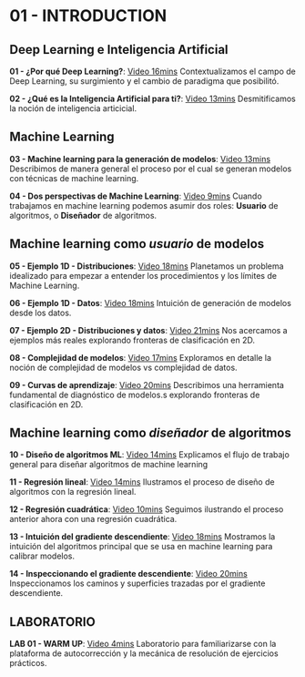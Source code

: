 # 01 - INTRODUCTION

## Deep Learning e Inteligencia Artificial

**01 - ¿Por qué Deep Learning?**: [Video 16mins](https://youtu.be/Qp6zCMzkreo) Contextualizamos el campo de Deep Learning, su surgimiento y el cambio de paradigma que posibilitó.

**02 - ¿Qué es la Inteligencia Artificial para ti?**: [Video 13mins](https://youtu.be/fu6KApt3Oyo) Desmitificamos la noción de inteligencia articicial.

## Machine Learning

**03 - Machine learning para la generación de modelos**: [Video 13mins](https://youtu.be/7iKG8XR0T_U) Describimos de manera general el proceso por el cual se generan modelos con técnicas de machine learning.

**04 - Dos perspectivas de Machine Learning**: [Video 9mins](https://youtu.be/_t22q2cGEI8) Cuando trabajamos en machine learning podemos asumir dos roles: **Usuario** de algoritmos, o **Diseñador** de algoritmos.

## Machine learning como _usuario_ de modelos

**05 - Ejemplo 1D - Distribuciones**: [Video 18mins](https://youtu.be/P62rGTiiCMY) Planetamos un problema idealizado para empezar a entender los procedimientos y los límites de Machine Learning.

**06 - Ejemplo 1D - Datos**: [Video 18mins](https://youtu.be/aGwd3U34CY0) Intuición de generación de modelos desde los datos.

**07 - Ejemplo 2D - Distribuciones y datos**: [Video 21mins](https://youtu.be/WC0VdCXBKn0) Nos acercamos a ejemplos más reales explorando fronteras de clasificación en 2D.

**08 - Complejidad de modelos**: [Video 17mins](https://youtu.be/NAaSDGwCMaI) Exploramos en detalle la noción de complejidad de modelos vs complejidad de datos.

**09 - Curvas de aprendizaje**: [Video 20mins](https://youtu.be/Sfn9HKsUt2A) Describimos una herramienta fundamental de diagnóstico de modelos.s explorando fronteras de clasificación en 2D.

## Machine learning como _diseñador_ de algoritmos

**10 - Diseño de algoritmos ML**: [Video 14mins](https://youtu.be/kCHfJxHxtAs) Explicamos el flujo de trabajo general para diseñar algoritmos de machine learning

**11 - Regresión lineal**: [Video 14mins](https://youtu.be/KqQ9Y1EiDuo) Ilustramos el proceso de diseño de algoritmos con la regresión lineal.

**12 - Regresión cuadrática**: [Video 10mins](https://youtu.be/d3jPbV9cZbU) Seguimos ilustrando el proceso anterior ahora con una regresión cuadrática.

**13 - Intuición del gradiente descendiente**: [Video 18mins](https://youtu.be/aE1giywcOgw) Mostramos la intuición del algoritmos principal que se usa en machine learning para calibrar modelos.

**14 - Inspeccionando el gradiente descendiente**: [Video 20mins](https://youtu.be/O9xtV64jYQs) Inspeccionamos los caminos y superficies trazadas por el gradiente descendiente.

## LABORATORIO

**LAB 01 - WARM UP**: [Video 4mins](https://youtu.be/O9xtV64jYQs) Laboratorio para familiarizarse con la plataforma de autocorrección y la mecánica de resolución de ejercicios prácticos.


